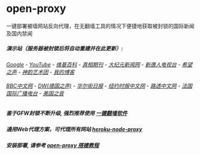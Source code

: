 # open-proxy
一键部署被墙网站反向代理，在无翻墙工具的情况下便捷地获取被封锁的国际新闻及国内禁闻

#####  演示站（服务器被封锁后将自动重建并在此更新）:
######  [Google](http://45.32.140.240:8888/search?q=425事件) - [YouTube](https://nogfw.the-youtube.win) - [维基百科](http://45.32.140.240:8100/wiki/喬高-麥塔斯調查報告) - [真相期刊](http://45.32.140.240:8300/display.aspx?category_id=3&zhuanti_id=2) - [大纪元新闻网](http://45.32.140.240:10080) - [新唐人电视台](http://45.32.140.240:8000) - [希望之声](http://45.32.140.240:8200) - [神韵艺术团](http://45.32.140.240:8000/xtr/gb/prog673.html) - [我的博客](http://45.32.140.240:10000/)<br/> <br/> [BBC中文网](http://45.32.140.240:9100/zhongwen) - [DW(德国之声)](http://45.32.140.240:9200/zh/在线报导/s-9058?&zhongwen=simp) - [华尔街日报](http://45.32.140.240:9300) - [纽约时报中文网](http://45.32.140.240:9400) - [路透中文网](http://45.32.140.240:9500/) - [法国国际广播电台](http://45.32.140.240:9600/) - [美国之音](http://45.32.140.240:9700/) 

##### 鉴于GFW封锁不断升级, 强烈推荐使用 [一键翻墙软件](https://github.com/gfw-breaker/nogfw/blob/master/README.md) 

##### 通用Web代理方案，可代理所有网站 [heroku-node-proxy](https://github.com/gfw-breaker/heroku-node-proxy#--end--) 

##### 安装部署, 请参考 [open-proxy 搭建教程](https://github.com/gfw-breaker/open-proxy/wiki#open-proxy-%E6%90%AD%E5%BB%BA%E6%95%99%E7%A8%8B)

